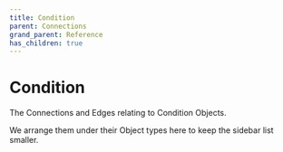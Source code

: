 ```yaml
---
title: Condition
parent: Connections
grand_parent: Reference
has_children: true
---
```


# Condition

The Connections and Edges relating to Condition Objects.

We arrange them under their Object types here to keep the sidebar list smaller.

